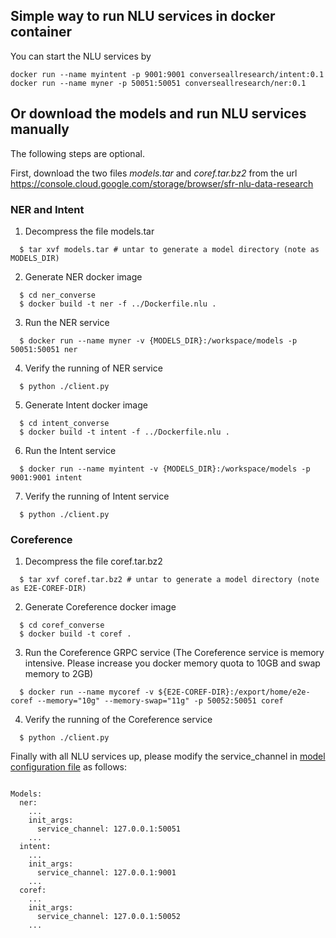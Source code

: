 ## Simple way to run NLU services in docker container
You can start the NLU services by
```
docker run --name myintent -p 9001:9001 converseallresearch/intent:0.1
docker run --name myner -p 50051:50051 converseallresearch/ner:0.1
```

## Or download the models and run NLU services manually

The following steps are optional. 

First, download the two files *models.tar* and *coref.tar.bz2* from the url https://console.cloud.google.com/storage/browser/sfr-nlu-data-research


### NER and Intent


1. Decompress the file models.tar

```
  $ tar xvf models.tar # untar to generate a model directory (note as MODELS_DIR)

```

2. Generate NER docker image 

```
  $ cd ner_converse
  $ docker build -t ner -f ../Dockerfile.nlu .
```

3. Run the NER service

```
  $ docker run --name myner -v {MODELS_DIR}:/workspace/models -p 50051:50051 ner
```

4. Verify the running of NER service

```
  $ python ./client.py
```

5. Generate Intent docker image 

```
  $ cd intent_converse
  $ docker build -t intent -f ../Dockerfile.nlu .
```

6. Run the Intent service

```
  $ docker run --name myintent -v {MODELS_DIR}:/workspace/models -p 9001:9001 intent
```

7. Verify the running of Intent service

```
  $ python ./client.py
```

### Coreference


1. Decompress the file coref.tar.bz2

```
  $ tar xvf coref.tar.bz2 # untar to generate a model directory (note as E2E-COREF-DIR)
```

2. Generate Coreference docker image 

```
  $ cd coref_converse
  $ docker build -t coref .
```

3. Run the Coreference GRPC service (The Coreference service is memory intensive. Please increase you docker memory quota to 10GB and swap memory to 2GB)

```
  $ docker run --name mycoref -v ${E2E-COREF-DIR}:/export/home/e2e-coref --memory="10g" --memory-swap="11g" -p 50052:50051 coref

```

4. Verify the running of the Coreference service

```
  $ python ./client.py
```

Finally with all NLU services up, please modify the service_channel in [model configuration file](../bot_configs/dial_info_config.yaml) as follows:

```

Models:
  ner:
    ...
    init_args:
      service_channel: 127.0.0.1:50051
    ...
  intent:
    ...
    init_args:
      service_channel: 127.0.0.1:9001
    ...
  coref:
    ...
    init_args:
      service_channel: 127.0.0.1:50052
    ...

```
